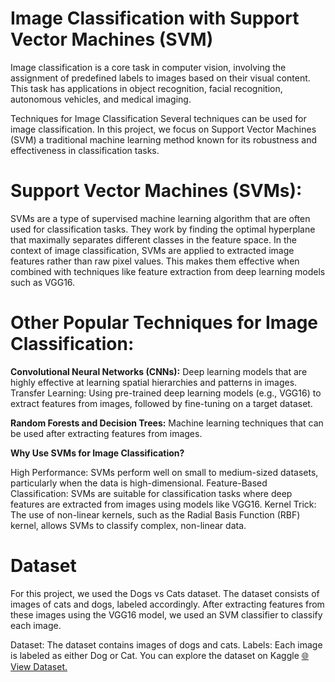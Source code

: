 # Image Classification with Support Vector Machines (SVM)
Image classification is a core task in computer vision, involving the assignment of predefined labels to images based on their visual content. 
This task has applications in object recognition, facial recognition, autonomous vehicles, and medical imaging.

Techniques for Image Classification
Several techniques can be used for image classification. 
In this project, we focus on Support Vector Machines (SVM) a traditional machine learning method known for its robustness and effectiveness in classification tasks.

# Support Vector Machines (SVMs):
SVMs are a type of supervised machine learning algorithm that are often used for classification tasks. 
They work by finding the optimal hyperplane that maximally separates different classes in the feature space. 
In the context of image classification, SVMs are applied to extracted image features rather than raw pixel values. 
This makes them effective when combined with techniques like feature extraction from deep learning models such as VGG16.

# Other Popular Techniques for Image Classification:
**Convolutional Neural Networks (CNNs):** Deep learning models that are highly effective at learning spatial hierarchies and patterns in images.
Transfer Learning: Using pre-trained deep learning models (e.g., VGG16) to extract features from images, followed by fine-tuning on a target dataset.

**Random Forests and Decision Trees:** Machine learning techniques that can be used after extracting features from images.

**Why Use SVMs for Image Classification?**

High Performance: SVMs perform well on small to medium-sized datasets, particularly when the data is high-dimensional.
Feature-Based Classification: SVMs are suitable for classification tasks where deep features are extracted from images using models like VGG16.
Kernel Trick: The use of non-linear kernels, such as the Radial Basis Function (RBF) kernel, allows SVMs to classify complex, non-linear data.

# Dataset
For this project, we used the Dogs vs Cats dataset. The dataset consists of images of cats and dogs, labeled accordingly. After extracting features from these images using the VGG16 model, we used an SVM classifier to classify each image.

Dataset: The dataset contains images of dogs and cats.
Labels: Each image is labeled as either Dog or Cat.
You can explore the dataset on Kaggle [🌐 View Dataset.](https://www.kaggle.com/c/dogs-vs-cats/data)
